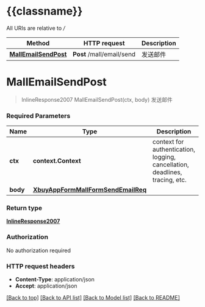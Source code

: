 # {{classname}}

All URIs are relative to */*

Method | HTTP request | Description
------------- | ------------- | -------------
[**MallEmailSendPost**](_Api.md#MallEmailSendPost) | **Post** /mall/email/send | 发送邮件

# **MallEmailSendPost**
> InlineResponse2007 MallEmailSendPost(ctx, body)
发送邮件

### Required Parameters

Name | Type | Description  | Notes
------------- | ------------- | ------------- | -------------
 **ctx** | **context.Context** | context for authentication, logging, cancellation, deadlines, tracing, etc.
  **body** | [**XbuyAppFormMallFormSendEmailReq**](XbuyAppFormMallFormSendEmailReq.md)|  | 

### Return type

[**InlineResponse2007**](inline_response_200_7.md)

### Authorization

No authorization required

### HTTP request headers

 - **Content-Type**: application/json
 - **Accept**: application/json

[[Back to top]](#) [[Back to API list]](../README.md#documentation-for-api-endpoints) [[Back to Model list]](../README.md#documentation-for-models) [[Back to README]](../README.md)

